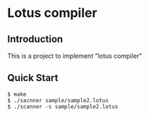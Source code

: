 # Lotus compiler

## Introduction

This is a project to implement "lotus compiler"

## Quick Start

```
$ make
$ ./sacnner sample/sample2.lotus
$ ./scanner -s sample/sample2.lotus
```
